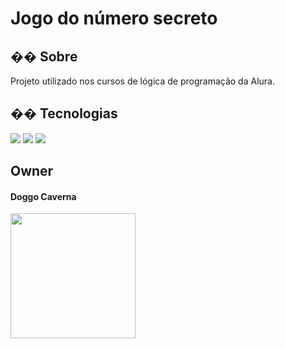 <h1>Jogo do número secreto</h1>

<h2>�� Sobre</h2>
<p>Projeto utilizado nos cursos de lógica de programação da Alura.</p>

## �� Tecnologias
<div>
  <img src="https://img.shields.io/badge/HTML-239120?style=for-the-badge&logo=html5&logoColor=white">

  <img src="https://img.shields.io/badge/CSS-239120?&style=for-the-badge&logo=css3&logoColor=white">

  <img src="https://img.shields.io/badge/JavaScript-F7DF1E?style=for-the-badge&logo=javascript&logoColor=black">
</div>

## Owner
#### Doggo Caverna
  <div>
    <img src="https://st4.depositphotos.com/2398521/25462/i/1600/depositphotos_254620968-stock-photo-funny-nerd-dog-portrait-in.jpg" width="200" height="200">
  </div>





